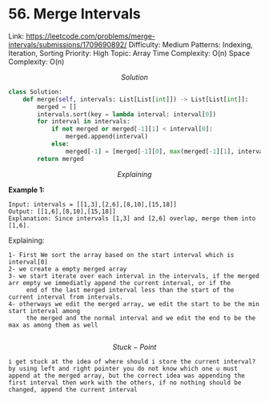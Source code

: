 # 56. Merge Intervals

Link: https://leetcode.com/problems/merge-intervals/submissions/1709690892/
Difficulty: Medium
Patterns: Indexing, Iteration, Sorting
Priority: High
Topic: Array
Time Complexity: O(n)
Space Complexity: O(n)

$$
Solution
$$

```python
class Solution:
    def merge(self, intervals: List[List[int]]) -> List[List[int]]:
        merged = []
        intervals.sort(key = lambda interval: interval[0])
        for interval in intervals:
            if not merged or merged[-1][1] < interval[0]:
                merged.append(interval)
            else:
                merged[-1] = [merged[-1][0], max(merged[-1][1], interval[1])]
        return merged
```

$$
Explaining
$$

**Example 1:**

```
Input: intervals = [[1,3],[2,6],[8,10],[15,18]]
Output: [[1,6],[8,10],[15,18]]
Explanation: Since intervals [1,3] and [2,6] overlap, merge them into [1,6].
```

Explaining:

```
1- First We sort the array based on the start interval which is interval[0]
2- we create a empty merged array
3- we start iterate over each interval in the intervals, if the merged arr empty we immediatly append the current interval, or if the 
	 end of the last merged interval less than the start of the current interval from intervals.
4- otherways we edit the merged array, we edit the start to be the min start interval among 
	 the merged and the normal interval and we edit the end to be the max as among them as well 
	 
```

$$
Stuck-Point
$$

```
i get stuck at the idea of where should i store the current interval? by using left and right pointer you do not know which one u must append at the merged array, but the correct idea was appending the first interval then work with the others, if no nothing should be 
changed, append the current interval
```